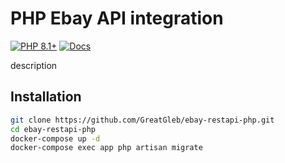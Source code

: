 # PHP Ebay API integration

[![PHP 8.1+](https://img.shields.io/badge/PHP-8.1%2B-777BB4?logo=php)](https://php.net)
[![Docs](https://img.shields.io/badge/Docs-Online-blue)](https://yourusername.github.io/php-refactoring/docs/)

description

## **Installation**
```bash
git clone https://github.com/GreatGleb/ebay-restapi-php.git
cd ebay-restapi-php
docker-compose up -d
docker-compose exec app php artisan migrate
```
